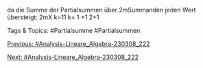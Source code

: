 da die Summe der Partialsummen über 2mSummanden jeden Wert übersteigt:
2mX
k=11
k= 1 +1
2+1

   Tags & Topics:
   #Partialsumme
   #Partialsummen

[Previous: #Analysis-Lineare_Algebra-230308_222](Analysis-Lineare_Algebra-230308_222.md)

[Next: #Analysis-Lineare_Algebra-230308_222](Analysis-Lineare_Algebra-230308_222.md)